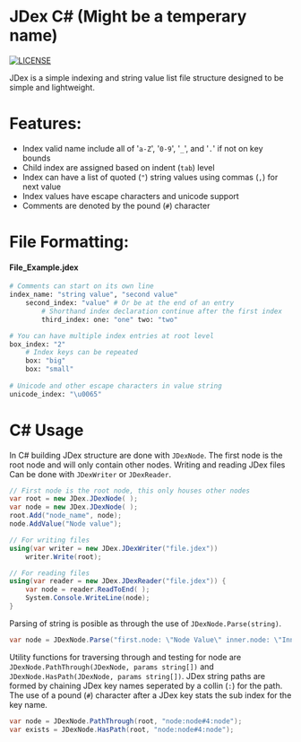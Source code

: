 ﻿# JDex C# (Might be a temperary name)

[![LICENSE](https://img.shields.io/github/license/jplee95/JDex)](LICENSE)

JDex is a simple indexing and string value list file structure designed to be simple and lightweight.

# Features:
* Index valid name include all of '`a-Z`', '`0-9`', '`_`', and '`.`' if not on key bounds
* Child index are assigned based on indent (`tab`) level
* Index can have a list of quoted (`"`) string values using commas (`,`) for next value
* Index values have escape characters and unicode support
* Comments are denoted by the pound (`#`) character

# File Formatting:
#### File_Example.jdex
``` py
# Comments can start on its own line
index_name: "string value", "second value"
    second_index: "value" # Or be at the end of an entry
        # Shorthand index declaration continue after the first index
        third_index: one: "one" two: "two"

# You can have multiple index entries at root level
box_index: "2"
    # Index keys can be repeated
    box: "big"
    box: "small"
    
# Unicode and other escape characters in value string
unicode_index: "\u0065"
```

# C# Usage
In C# building JDex structure are done with `JDexNode`. The first node is the root node and will only contain other nodes. Writing and reading JDex files Can be done with `JDexWriter` or `JDexReader`.

``` c#
// First node is the root node, this only houses other nodes
var root = new JDex.JDexNode( );
var node = new JDex.JDexNode( );
root.Add("node_name", node);
node.AddValue("Node value");

// For writing files
using(var writer = new JDex.JDexWriter("file.jdex"))
    writer.Write(root);

// For reading files
using(var reader = new JDex.JDexReader("file.jdex")) {
    var node = reader.ReadToEnd( );
    System.Console.WriteLine(node);
}
```

Parsing of string is posible as through the use of `JDexNode.Parse(string)`.
``` c#
var node = JDexNode.Parse("first.node: \"Node Value\" inner.node: \"Inner Node Value\"");
```

Utility functions for traversing through and testing for node are `JDexNode.PathThrough(JDexNode, params string[])` and `JDexNode.HasPath(JDexNode, params string[])`. JDex string paths are formed by chaining JDex key names seperated by a collin (`:`) for the path. The use of a pound (`#`) character after a JDex key stats the sub index for the key name.

``` c#
var node = JDexNode.PathThrough(root, "node:node#4:node");
var exists = JDexNode.HasPath(root, "node:node#4:node");
```
